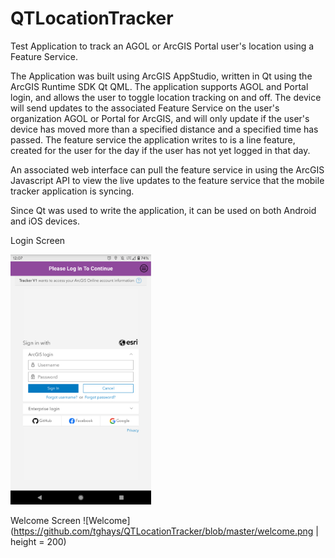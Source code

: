 # QTLocationTracker
Test Application to track an AGOL or ArcGIS Portal user's location using a Feature Service.

The Application was built using ArcGIS AppStudio, written in Qt using the ArcGIS Runtime SDK Qt QML.  The application supports AGOL and Portal login, and allows the user to toggle location tracking on and off.  The device will send updates to the associated Feature Service on the user's organization AGOL or Portal for ArcGIS, and will only update if the user's device has moved more than a specified distance and a specified time has passed.  The feature service the application writes to is a line feature, created for the user for the day if the user has not yet logged in that day. 

An associated web interface can pull the feature service in using the ArcGIS Javascript API to view the live updates to the feature service that the mobile tracker application is syncing.

Since Qt was used to write the application, it can be used on both Android and iOS devices.

Login Screen

<img height=400 src="https://github.com/tghays/QTLocationTracker/blob/master/login.png">

Welcome Screen
![Welcome](https://github.com/tghays/QTLocationTracker/blob/master/welcome.png | height = 200)
